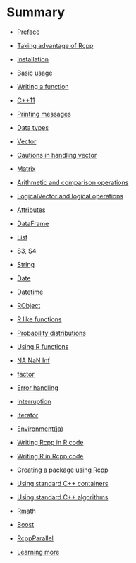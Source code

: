 # Summary

* [Preface](README.md)
* [Taking advantage of Rcpp](01_Rcpp_merit.md)
* [Installation](02_install.md)
* [Basic usage](03_basic_usage.md)
* [Writing a function](04_function.md)
* [C++11](05_c++11.md)
* [Printing messages](06_utility.md)
* [Data types](07_data_types.md)
* [Vector](08_01_vector.md)
* [Cautions in handling vector](08_02_caution_vector.md)
* [Matrix](09_matrix.md)
* [Arithmetic and comparison operations](10_calculation.md)
* [LogicalVector and logical operations](11_logical.md)
* [Attributes](12_attributes.md)
* [DataFrame](13_dataframe.md)
* [List](14_list.md)
* [S3, S4](15_s3_s4.md)
* [String](16_string.md)
* [Date](17_date.md)
* [Datetime](18_datetime.md)
* [RObject](19_robject.md)
* [R like functions](20_rcpp_functions.md)
* [Probability distributions](21_dpqr_functions.md)
* [Using R functions](22_R_function.md)
* [NA NaN Inf](23_na_nan_inf.md)
* [factor](24_factor.md)
* [Error handling](25_error.md)
* [Interruption](26_miscellaneous.md)
* [Iterator](27_iterator.md)
* [Environment(ja)](28_environment.md)

* [Writing Rcpp in R code]()
* [Writing R in Rcpp code]()
* [Creating a package using Rcpp]()
* [Using standard C++ containers]()
* [Using standard C++ algorithms]()
* [Rmath]()
* [Boost]()
* [RcppParallel]()
* [Learning more]()

<!--
* [Writing Rcpp in R code(ja)](29_Rcpp_in_R.md)
* [Writing R in Rcpp code(ja)](30_R_in_Rcpp.md)
* [Creating a package using Rcpp(ja)](31_package.md)
* [Using standard C++ containers(ja)](32_as_wrap.md)
* [Using standard C++ algorithms(ja)](33_STL.md)
* [Rmath(ja)](34_Rmath.md)
* [Boost(ja)](35_boost.md)
* [RcppParallel(ja)](36_parallel.md)
* [Learning more(ja)](37_link.md)
-->
